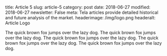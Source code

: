 title: Article 5
slug: article-5
category: post
date: 2018-06-27
modified: 2018-06-27
newsletter: False
meta: Tela articles provide detailed historical and future analysis of the market.
headerimage: /img/logo.png
headeralt: Article Logo


The quick brown fox jumps over the lazy dog. The quick brown fox jumps over the lazy dog. The quick brown fox jumps over the lazy dog. The quick brown fox jumps over the lazy dog. The quick brown fox jumps over the lazy dog.